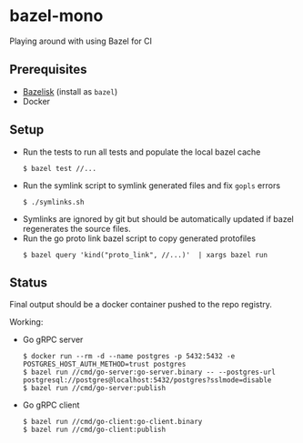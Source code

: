 # bazel-mono
Playing around with using Bazel for CI

## Prerequisites

- [Bazelisk](https://github.com/bazelbuild/bazelisk) (install as `bazel`)
- Docker

## Setup

- Run the tests to run all tests and populate the local bazel cache
   ```
   $ bazel test //...
   ```
- Run the symlink script to symlink generated files and fix `gopls` errors
   ```
   $ ./symlinks.sh
   ```
- Symlinks are ignored by git but should be automatically updated if bazel regenerates the source files.
- Run the go proto link bazel script to copy generated protofiles
   ```
   $ bazel query 'kind("proto_link", //...)'  | xargs bazel run
   ```

## Status

Final output should be a docker container pushed to the repo registry.

Working:
 - Go gRPC server
    ```
    $ docker run --rm -d --name postgres -p 5432:5432 -e POSTGRES_HOST_AUTH_METHOD=trust postgres
    $ bazel run //cmd/go-server:go-server.binary -- --postgres-url postgresql://postgres@localhost:5432/postgres?sslmode=disable
    $ bazel run //cmd/go-server:publish
    ```
 - Go gRPC client
    ```
    $ bazel run //cmd/go-client:go-client.binary
    $ bazel run //cmd/go-client:publish
    ```
